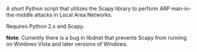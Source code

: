 A short Python script that utilizes the Scapy library to perform ARP man-in-the-middle attacks in Local Area Networks.

Requires Python 2.x and Scapy.

**Note**: Currently there is a bug in libdnet that prevents Scapy from running on Windows Vista and later versions of Windows.